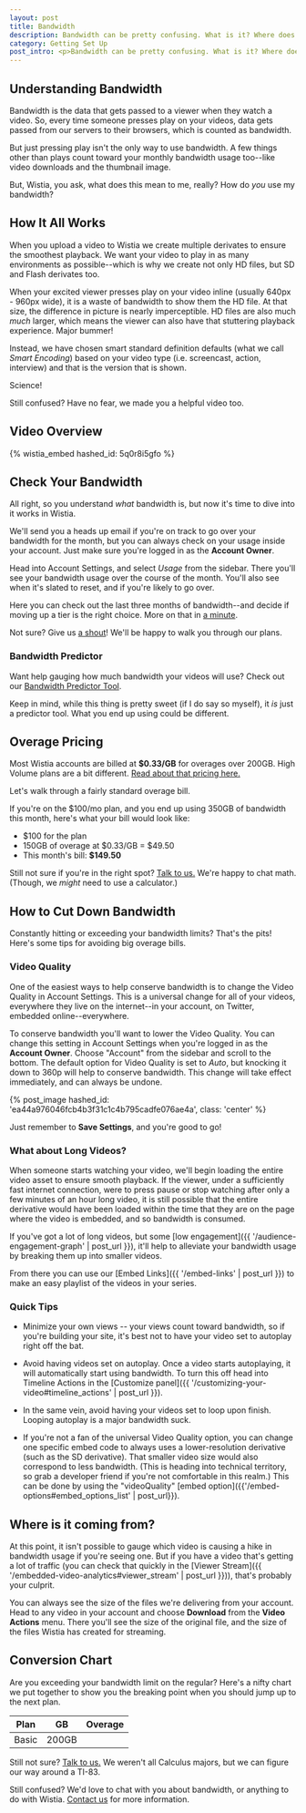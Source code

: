 ```yaml
---
layout: post
title: Bandwidth
description: Bandwidth can be pretty confusing. What is it? Where does it go? And how did I use it all? Fear not! We're here to help. Let's walk through how Wistia does bandwidth, how to see your bandwidth, and some tips to save your from overages!
category: Getting Set Up
post_intro: <p>Bandwidth can be pretty confusing. What is it? Where does it go? And how did I use it all? Fear not! We're here to help. Let's walk through how Wistia does bandwidth, how to see your bandwidth, and some tips to save your from overages!</p>
---
```


## Understanding Bandwidth

Bandwidth is the data that gets passed to a viewer when they watch a video.
So, every time someone presses play on your videos, data gets passed from our
servers to their browsers, which is counted as bandwidth.

But just pressing play isn't the only way to use bandwidth. A few things other
than plays count toward your monthly bandwidth usage too--like video downloads
and the thumbnail image.

But, Wistia, you ask, what does this mean to me, really? How do *you* use my
bandwidth?

## How It All Works

When you upload a video to Wistia we create multiple derivates to ensure the
smoothest playback. We want your video to play in as many environments as
possible--which is why we create not only HD files, but SD and Flash derivates
too.

When your excited viewer presses play on your video inline (usually 640px -
960px wide), it is a waste of bandwidth to show them the HD file. At that size,
the difference in picture is nearly imperceptible. HD files are also much *much*
larger, which means the viewer can also have that stuttering playback
experience. Major bummer!

Instead, we have chosen smart standard definition defaults (what we call *Smart Encoding*)
based on your video type (i.e. screencast, action, interview) and that is the
version that is shown.

Science!

Still confused? Have no fear, we made you a helpful video too.

## Video Overview

{% wistia_embed hashed_id: 5q0r8i5gfo %}

## Check Your Bandwidth

All right, so you understand *what* bandwidth is, but now it's time to dive into
it works in Wistia.

We'll send you a heads up email if you're on track to go over your bandwidth for
the month, but you can always check on your usage inside your account. Just make
sure you're logged in as the **Account Owner**.

Head into Account Settings, and select *Usage* from the sidebar. There you'll
see your bandwidth usage over the course of the month. You'll also see when it's
slated to reset, and if you're likely to go over.

Here you can check out the last three months of bandwidth--and decide if moving
up a tier is the right choice. More on that in [a minute](#conversion-chart).

Not sure? Give us [a shout](http://wistia.com/support/contact)! We'll be happy to walk you through our plans.

### Bandwidth Predictor

Want help gauging how much bandwidth your videos will use? Check out our
[Bandwidth Predictor Tool](http://wistia.com/pricing/bandwidth_predictor).

Keep in mind, while this thing is pretty sweet (if I do say so myself), it *is*
just a predictor tool. What you end up using could be different.

## Overage Pricing

Most Wistia accounts are billed at **$0.33/GB** for overages over 200GB. High
Volume plans are a bit different. [Read about that pricing here.](http://wistia.com/pricing/highvolume)

Let's walk through a fairly standard overage bill.

If you're on the $100/mo plan, and you end up using 350GB of bandwidth this
month, here's what your bill would look like:
  * $100 for the plan
  * 150GB of overage at $0.33/GB = $49.50
  * This month's bill: **$149.50**

Still not sure if you're in the right spot? [Talk to us.](http://wistia.com/support/contact)
We're happy to chat math. (Though, we *might* need to use a calculator.)

## How to Cut Down Bandwidth

Constantly hitting or exceeding your bandwidth limits? That's the pits! Here's
some tips for avoiding big overage bills.

### Video Quality

One of the easiest ways to help conserve bandwidth is to change the Video Quality in
Account Settings. This is a universal change for all of your videos, everywhere
they live on the internet--in your account, on Twitter, embedded online--everywhere.

To conserve bandwidth you'll want to lower the Video Quality. You can change
this setting in Account Settings when you're logged in as the **Account Owner**.
Choose "Account" from the sidebar and scroll to the bottom. The default option
for Video Quality is set to *Auto*, but knocking it down to 360p will help to
conserve bandwidth. This change will take effect immediately, and can always be
undone.

{% post_image hashed_id: 'ea44a976046fcb4b3f31c1c4b795cadfe076ae4a', class: 'center' %}

Just remember to **Save Settings**, and you're good to go!

### What about Long Videos?

When someone starts watching your video, we'll begin loading the entire video
asset to ensure smooth playback. If the viewer, under a sufficiently fast
internet connection, were to press pause or stop watching after only a few
minutes of an hour long video, it is still possible that the entire derivative
would have been loaded within the time that they are on the page where the video
is embedded, and so bandwidth is consumed.

If you've got a lot of long videos, but some
[low engagement]({{ '/audience-engagement-graph' | post_url }}), it'll help to
alleviate your bandwidth usage by breaking them up into smaller videos.

From there you can use our [Embed Links]({{ '/embed-links' | post_url }}) to
make an easy playlist of the videos in your series.

### Quick Tips

* Minimize your own views -- your views count toward bandwidth, so if you're
building your site, it's best not to have your video set to autoplay right off
the bat.

* Avoid having videos set on autoplay. Once a video starts autoplaying, it will
automatically start using bandwidth. To turn this off head into Timeline Actions
in the [Customize panel]({{ '/customizing-your-video#timeline_actions' | post_url }}).

* In the same vein, avoid having your videos set to loop upon finish. Looping
autoplay is a major bandwidth suck.

* If you're not a fan of the universal Video Quality option, you can change one
specific embed code to always uses a lower-resolution derivative (such as the SD
derivative). That smaller video size would also correspond to less bandwidth.
(This is heading into technical territory, so grab a developer friend if you're
not comfortable in this realm.) This can be done by using the "videoQuality"
[embed option]({{'/embed-options#embed_options_list' | post_url}}).

## Where is it coming from?

At this point, it isn't possible to gauge which video is causing a hike in
bandwidth usage if you're seeing one. But if you have a video that's getting a
lot of traffic (you can check that quickly in the [Viewer Stream]({{ '/embedded-video-analytics#viewer_stream' | post_url }})), that's
probably your culprit.

You can always see the size of the files we're delivering from your account.
Head to any video in your account and choose **Download** from the **Video Actions**
menu. There you'll see the size of the original file, and the size of the files
Wistia has created for streaming.

## Conversion Chart

Are you exceeding your bandwidth limit on the regular? Here's a nifty chart we
put together to show you the breaking point when you should jump up to the next
plan.

Plan | GB | Overage
-----|----|--------
Basic|200GB |



Still not sure? [Talk to us.](http://wistia.com/support/contact) We weren't all
Calculus majors, but we can figure our way around a TI-83.

Still confused? We'd love to chat with you about bandwidth, or anything to do
with Wistia. [Contact us](http://wistia.com/support/contact) for more information.
